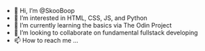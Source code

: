 - 👋 Hi, I’m @SkooBoop
- 👀 I’m interested in HTML, CSS, JS, and Python
- 🌱 I’m currently learning the basics via The Odin Project
- 💞️ I’m looking to collaborate on fundamental fullstack developing
- 📫 How to reach me ...

<!---
SkooBoop/SkooBoop is a ✨ special ✨ repository because its `README.md` (this file) appears on your GitHub profile.
You can click the Preview link to take a look at your changes.
--->
